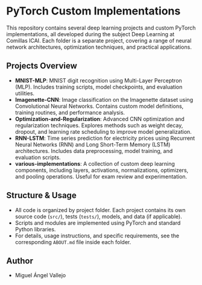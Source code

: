 

# PyTorch Custom Implementations

This repository contains several deep learning projects and custom PyTorch implementations, all developed during the subject Deep Learning at Comillas ICAI. Each folder is a separate project, covering a range of neural network architectures, optimization techniques, and practical applications.

## Projects Overview

- **MNIST-MLP**: MNIST digit recognition using Multi-Layer Perceptron (MLP). Includes training scripts, model checkpoints, and evaluation utilities.
- **Imagenette-CNN**: Image classification on the Imagenette dataset using Convolutional Neural Networks. Contains custom model definitions, training routines, and performance analysis.
- **Optimization-and-Regularization**: Advanced CNN optimization and regularization techniques. Explores methods such as weight decay, dropout, and learning rate scheduling to improve model generalization.
- **RNN-LSTM**: Time series prediction for electricity prices using Recurrent Neural Networks (RNN) and Long Short-Term Memory (LSTM) architectures. Includes data preprocessing, model training, and evaluation scripts.
- **various-implementations**: A collection of custom deep learning components, including layers, activations, normalizations, optimizers, and pooling operations. Useful for exam review and experimentation.

## Structure & Usage

- All code is organized by project folder. Each project contains its own source code (`src/`), tests (`tests/`), models, and data (if applicable).
- Scripts and modules are implemented using PyTorch and standard Python libraries.
- For details, usage instructions, and specific requirements, see the corresponding `ABOUT.md` file inside each folder.


## Author
- Miguel Ángel Vallejo


